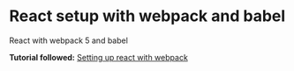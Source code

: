 # React setup with webpack and babel

React with webpack 5 and babel

**Tutorial followed:**
[Setting up react with webpack](https://www.youtube.com/watch?v=e_oGhRHDzcc&t=264s)
